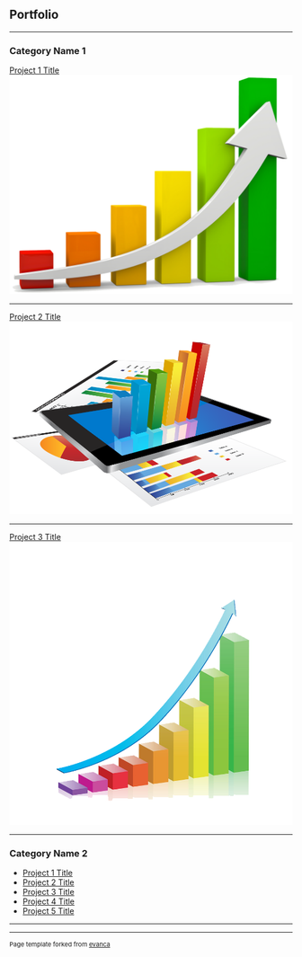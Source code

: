 ## Portfolio

---

### Category Name 1 

[Project 1 Title](/sample_page)
<img src="images/image1.png?raw=true"/>

-------
[Project 2 Title](/pdf/sample_presentation.pdf)
<img src="images/image2.png?raw=true"/>

---
[Project 3 Title](http://example.com/)
<img src="images/image3.png?raw=true"/>

---

### Category Name 2

- [Project 1 Title](http://example.com/)
- [Project 2 Title](http://example.com/)
- [Project 3 Title](http://example.com/)
- [Project 4 Title](http://example.com/)
- [Project 5 Title](http://example.com/)

---




---
<p style="font-size:11px">Page template forked from <a href="https://github.com/evanca/quick-portfolio">evanca</a></p>
<!-- Remove above link if you don't want to attibute -->
